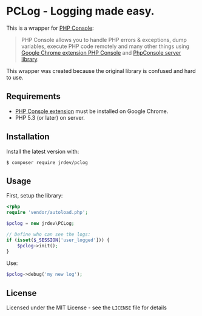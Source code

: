 # PCLog - Logging made easy.

This is a wrapper for [PHP Console](https://github.com/barbushin/php-console):

> PHP Console allows you to handle PHP errors & exceptions, dump variables, execute PHP code remotely and many other things using [Google Chrome extension PHP Console](https://chrome.google.com/webstore/detail/php-console/nfhmhhlpfleoednkpnnnkolmclajemef) and [PhpConsole server library](https://github.com/barbushin/php-console).

This wrapper was created because the original library is confused and hard to use.

## Requirements

* [PHP Console extension](https://chrome.google.com/webstore/detail/php-console/nfhmhhlpfleoednkpnnnkolmclajemef) must be installed on Google Chrome.
* PHP 5.3 (or later) on server.

## Installation

Install the latest version with:

```
$ composer require jrdev/pclog
```

## Usage

First, setup the library:

```php
<?php
require 'vendor/autoload.php';

$pclog = new jrdev\PCLog;

// Define who can see the logs:
if (isset($_SESSION['user_logged'])) {
    $pclog->init();
}
```

Use:

```php
$pclog->debug('my new log');
```

## License

Licensed under the MIT License - see the `LICENSE` file for details
